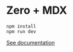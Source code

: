 # Zero + MDX

```shell
npm install
npm run dev
```

[See documentation](https://mdxjs.com/getting-started/zero)
